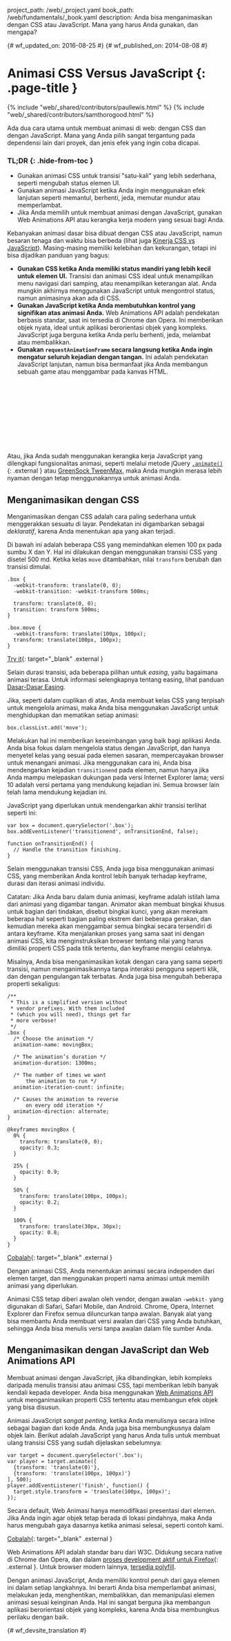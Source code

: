 project_path: /web/_project.yaml
book_path: /web/fundamentals/_book.yaml
description: Anda bisa menganimasikan dengan CSS atau JavaScript. Mana yang harus Anda gunakan, dan mengapa?

{# wf_updated_on: 2016-08-25 #}
{# wf_published_on: 2014-08-08 #}

# Animasi CSS Versus JavaScript {: .page-title }

{% include "web/_shared/contributors/paullewis.html" %}
{% include "web/_shared/contributors/samthorogood.html" %}

Ada dua cara utama untuk membuat animasi di web: dengan CSS dan dengan JavaScript. Mana yang Anda pilih sangat tergantung pada dependensi lain dari proyek, dan jenis efek yang ingin coba dicapai.

### TL;DR {: .hide-from-toc }
* Gunakan animasi CSS untuk transisi "satu-kali" yang lebih sederhana, seperti mengubah status elemen UI.
* Gunakan animasi JavaScript ketika Anda ingin menggunakan efek lanjutan seperti memantul, berhenti, jeda, memutar mundur atau memperlambat.
* Jika Anda memilih untuk membuat animasi dengan JavaScript, gunakan Web Animations API atau kerangka kerja modern yang sesuai bagi Anda.


Kebanyakan animasi dasar bisa dibuat dengan CSS atau JavaScript, namun besaran tenaga dan waktu bisa berbeda (lihat juga [Kinerja CSS vs JavaScript](animations-and-performance#css-vs-javascript-performance)). Masing-masing memiliki kelebihan dan kekurangan, tetapi ini bisa dijadikan panduan yang bagus:

* **Gunakan CSS ketika Anda memiliki status mandiri yang lebih kecil untuk elemen UI.** Transisi dan animasi CSS ideal untuk menampilkan menu navigasi dari samping, atau menampilkan keterangan alat. Anda mungkin akhirnya menggunakan JavaScript untuk mengontrol status, namun animasinya akan ada di CSS.
* **Gunakan JavaScript ketika Anda membutuhkan kontrol yang signifikan atas animasi Anda.** Web Animations API adalah pendekatan berbasis standar, saat ini tersedia di Chrome dan Opera. Ini memberikan objek nyata, ideal untuk aplikasi berorientasi objek yang kompleks. JavaScript juga berguna ketika Anda perlu berhenti, jeda, melambat atau membalikkan.
* **Gunakan `requestAnimationFrame` secara langsung ketika Anda ingin mengatur seluruh kejadian dengan tangan.** Ini adalah pendekatan JavaScript lanjutan, namun bisa bermanfaat jika Anda membangun sebuah game atau menggambar pada kanvas HTML.

<div class="video-wrapper">
  <iframe class="devsite-embedded-youtube-video" data-video-id="WaNoqBAp8NI"
          data-autohide="1" data-showinfo="0" frameborder="0" allowfullscreen>
  </iframe>
</div>

Atau, jika Anda sudah menggunakan kerangka kerja JavaScript yang dilengkapi fungsionalitas animasi, seperti melalui metode jQuery [`.animate()`](https://api.jquery.com/animate/){: .external } atau [GreenSock TweenMax](https://github.com/greensock/GreenSock-JS/tree/master/src/minified), maka Anda mungkin merasa lebih nyaman dengan tetap menggunakannya untuk animasi Anda.

<div class="clearfix"></div>

## Menganimasikan dengan CSS

Menganimasikan dengan CSS adalah cara paling sederhana untuk menggerakkan sesuatu di layar. Pendekatan ini digambarkan sebagai *deklaratif*, karena Anda menentukan apa yang akan terjadi.

Di bawah ini adalah beberapa CSS yang memindahkan elemen 100 px pada sumbu X dan Y. Hal ini dilakukan dengan menggunakan transisi CSS yang disetel 500 md. Ketika kelas `move` ditambahkan, nilai `transform` berubah dan transisi dimulai.


    .box {
      -webkit-transform: translate(0, 0);
      -webkit-transition: -webkit-transform 500ms;
    
      transform: translate(0, 0);
      transition: transform 500ms;
    }
    
    .box.move {
      -webkit-transform: translate(100px, 100px);
      transform: translate(100px, 100px);
    }
    
[Try it](https://googlesamples.github.io/web-fundamentals/fundamentals/design-and-ui/animations/box-move-simple.html){: target="_blank" .external }

Selain durasi transisi, ada beberapa pilihan untuk *easing*, yaitu bagaimana animasi terasa. Untuk informasi selengkapnya tentang easing, lihat panduan [Dasar-Dasar Easing](the-basics-of-easing).

Jika, seperti dalam cuplikan di atas, Anda membuat kelas CSS yang terpisah untuk mengelola animasi, maka Anda bisa menggunakan JavaScript untuk menghidupkan dan mematikan setiap animasi:


    box.classList.add('move');
    

Melakukan hal ini memberikan keseimbangan yang baik bagi aplikasi Anda. Anda bisa fokus dalam mengelola status dengan JavaScript, dan hanya menyetel kelas yang sesuai pada elemen sasaran, mempercayakan browser untuk menangani animasi. Jika menggunakan cara ini, Anda bisa mendengarkan kejadian `transitionend` pada elemen, namun hanya jika Anda mampu melepaskan dukungan pada versi Internet Explorer lama; versi 10 adalah versi pertama yang mendukung kejadian ini. Semua browser lain telah lama mendukung kejadian ini.

JavaScript yang diperlukan untuk mendengarkan akhir transisi terlihat seperti ini:


    var box = document.querySelector('.box');
    box.addEventListener('transitionend', onTransitionEnd, false);
    
    function onTransitionEnd() {
      // Handle the transition finishing.
    }
    

Selain menggunakan transisi CSS, Anda juga bisa menggunakan animasi CSS, yang memberikan Anda kontrol lebih banyak terhadap keyframe, durasi dan iterasi animasi individu.

Catatan: Jika Anda baru dalam dunia animasi, keyframe adalah istilah lama dari animasi yang digambar tangan. Animator akan membuat bingkai khusus untuk bagian dari tindakan, disebut bingkai kunci, yang akan merekam beberapa hal seperti bagian paling ekstrem dari beberapa gerakan, dan kemudian mereka akan menggambar semua bingkai secara tersendiri di antara keyframe. Kita menjalankan proses yang sama saat ini dengan animasi CSS, kita menginstruksikan browser tentang nilai yang harus dimiliki properti CSS pada titik tertentu, dan keyframe mengisi celahnya.

Misalnya, Anda bisa menganimasikan kotak dengan cara yang sama seperti transisi, namun menganimasikannya tanpa interaksi pengguna seperti klik, dan dengan pengulangan tak terbatas. Anda juga bisa mengubah beberapa properti sekaligus:


    /**
     * This is a simplified version without
     * vendor prefixes. With them included
     * (which you will need), things get far
     * more verbose!
     */
    .box {
      /* Choose the animation */
      animation-name: movingBox;
    
      /* The animation’s duration */
      animation-duration: 1300ms;
    
      /* The number of times we want
          the animation to run */
      animation-iteration-count: infinite;
    
      /* Causes the animation to reverse
          on every odd iteration */
      animation-direction: alternate;
    }
    
    @keyframes movingBox {
      0% {
        transform: translate(0, 0);
        opacity: 0.3;
      }
    
      25% {
        opacity: 0.9;
      }
    
      50% {
        transform: translate(100px, 100px);
        opacity: 0.2;
      }
    
      100% {
        transform: translate(30px, 30px);
        opacity: 0.8;
      }
    }
    

[Cobalah](https://googlesamples.github.io/web-fundamentals/fundamentals/design-and-ui/animations/box-move-keyframes.html){: target="_blank" .external }

Dengan animasi CSS, Anda menentukan animasi secara independen dari elemen target, dan menggunakan properti nama animasi untuk memilih animasi yang diperlukan.

Animasi CSS tetap diberi awalan oleh vendor, dengan awalan `-webkit-` yang digunakan di Safari, Safari Mobile, dan Android. Chrome, Opera, Internet Explorer dan Firefox semua diluncurkan tanpa awalan. Banyak alat yang bisa membantu Anda membuat versi awalan dari CSS yang Anda butuhkan, sehingga Anda bisa menulis versi tanpa awalan dalam file sumber Anda.

## Menganimasikan dengan JavaScript dan Web Animations API

Membuat animasi dengan JavaScript, jika dibandingkan, lebih kompleks daripada menulis transisi atau animasi CSS, tapi memberikan lebih banyak kendali kepada developer. Anda bisa menggunakan [Web Animations API](https://w3c.github.io/web-animations/) untuk menganimasikan properti CSS tertentu atau membangun efek objek yang bisa disusun.

Animasi JavaScript *sangat penting*, ketika Anda menulisnya secara inline sebagai bagian dari kode Anda. Anda juga bisa membungkusnya dalam objek lain. Berikut adalah JavaScript yang harus Anda tulis untuk membuat ulang transisi CSS yang sudah dijelaskan sebelumnya:


    var target = document.querySelector('.box');
    var player = target.animate([
      {transform: 'translate(0)'},
      {transform: 'translate(100px, 100px)'}
    ], 500);
    player.addEventListener('finish', function() {
      target.style.transform = 'translate(100px, 100px)';
    });
    

Secara default, Web Animasi hanya memodifikasi presentasi dari elemen. Jika Anda ingin agar objek tetap berada di lokasi pindahnya, maka Anda harus mengubah gaya dasarnya ketika animasi selesai, seperti contoh kami.

[Cobalah](https://googlesamples.github.io/web-fundamentals/fundamentals/design-and-ui/animations/box-move-wa.html){: target="_blank" .external }

Web Animations API adalah standar baru dari W3C. Didukung secara native di Chrome dan Opera, dan dalam [proses development aktif untuk Firefox](https://birtles.github.io/areweanimatedyet/){: .external }. Untuk browser modern lainnya, [tersedia polyfill](https://github.com/web-animations/web-animations-js).

Dengan animasi JavaScript, Anda memiliki kontrol penuh dari gaya elemen ini dalam setiap langkahnya. Ini berarti Anda bisa memperlambat animasi, melakukan jeda, menghentikan, membalikkan, dan memanipulasi elemen animasi sesuai keinginan Anda. Hal ini sangat berguna jika membangun aplikasi berorientasi objek yang kompleks, karena Anda bisa membungkus perilaku dengan baik.


{# wf_devsite_translation #}

